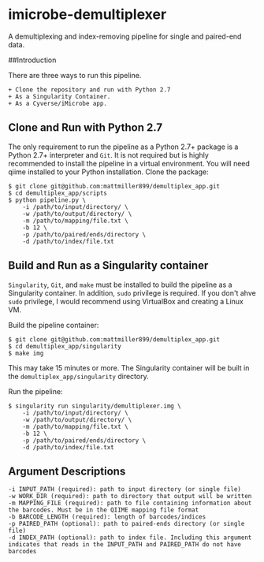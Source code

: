 # imicrobe-demultiplexer

A demultiplexing and index-removing pipeline for single and paired-end data.

##Introduction

There are three ways to run this pipeline.

    + Clone the repository and run with Python 2.7
    + As a Singularity Container.
    + As a Cyverse/iMicrobe app.

## Clone and Run with Python 2.7
The only requirement to run the pipeline as a Python 2.7+ package is a Python 2.7+ interpreter and `Git`. It is not required but is highly recommended to install the pipeline in a virtual environment. You will need qiime installed to your Python installation. Clone the package:

```
$ git clone git@github.com:mattmiller899/demultiplex_app.git
$ cd demultiplex_app/scripts
$ python pipeline.py \
    -i /path/to/input/directory/ \
    -w /path/to/output/directory/ \
    -m /path/to/mapping/file.txt \
    -b 12 \
    -p /path/to/paired/ends/directory \
    -d /path/to/index/file.txt
```

## Build and Run as a Singularity container

`Singularity`, `Git`, and `make` must be installed to build the pipeline as a Singularity container. In addition, `sudo` privilege is required. If you don't ahve `sudo` privilege, I would recommend using VirtualBox and creating a Linux VM.

Build the pipeline container:

```
$ git clone git@github.com:mattmiller899/demultiplex_app.git
$ cd demultiplex_app/singularity
$ make img
```
This may take 15 minutes or more. The Singularity container will be built in the `demultiplex_app/singularity` directory.

Run the pipeline:
```
$ singularity run singularity/demultiplexer.img \
    -i /path/to/input/directory/ \
    -w /path/to/output/directory/ \
    -m /path/to/mapping/file.txt \
    -b 12 \
    -p /path/to/paired/ends/directory \
    -d /path/to/index/file.txt
```

## Argument Descriptions

```
-i INPUT_PATH (required): path to input directory (or single file)
-w WORK_DIR (required): path to directory that output will be written
-m MAPPING_FILE (required): path to file containing information about the barcodes. Must be in the QIIME mapping file format
-b BARCODE_LENGTH (required): length of barcodes/indices
-p PAIRED_PATH (optional): path to paired-ends directory (or single file)
-d INDEX_PATH (optional): path to index file. Including this argument indicates that reads in the INPUT_PATH and PAIRED_PATH do not have barcodes
```
